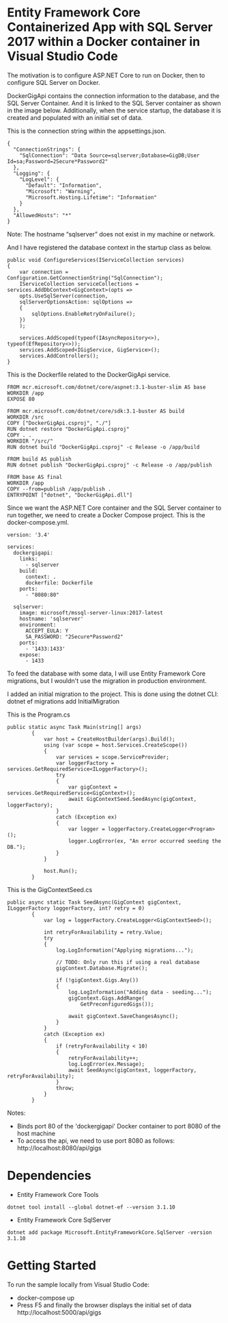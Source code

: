 # Entity Framework Core Containerized App with SQL Server 2017 within a Docker container in Visual Studio Code

The motivation is to configure ASP.NET Core to run on Docker, then to configure SQL Server on Docker. 

DockerGigApi contains the connection information to the database, and the SQL Server Container. 
And it is linked to the SQL Server container as shown in the image below.
Additionally, when the service startup, the database it is created and populated with an initial set of data.


This is the connection string within the appsettings.json.
```
{
  "ConnectionStrings": {
    "SqlConnection": "Data Source=sqlserver;Database=GigDB;User Id=sa;Password=2Secure*Password2"
  },
  "Logging": {
    "LogLevel": {
      "Default": "Information",
      "Microsoft": "Warning",
      "Microsoft.Hosting.Lifetime": "Information"
    }
  },
  "AllowedHosts": "*"
}
```

Note: The hostname “sqlserver” does not exist in my machine or network.

And I have registered the database context in the startup class as below.
```
public void ConfigureServices(IServiceCollection services)
{
    var connection = Configuration.GetConnectionString("SqlConnection");
    IServiceCollection serviceCollections = services.AddDbContext<GigContext>(opts =>
    opts.UseSqlServer(connection,
	sqlServerOptionsAction: sqlOptions =>
	{
		sqlOptions.EnableRetryOnFailure();
	})
    );

    services.AddScoped(typeof(IAsyncRepository<>), typeof(EfRepository<>));
    services.AddScoped<IGigService, GigService>();
    services.AddControllers();
}
```		
		
This is the Dockerfile related to the DockerGigApi service. 
```
FROM mcr.microsoft.com/dotnet/core/aspnet:3.1-buster-slim AS base
WORKDIR /app
EXPOSE 80

FROM mcr.microsoft.com/dotnet/core/sdk:3.1-buster AS build
WORKDIR /src
COPY ["DockerGigApi.csproj", "./"]
RUN dotnet restore "DockerGigApi.csproj"
COPY . .
WORKDIR "/src/"
RUN dotnet build "DockerGigApi.csproj" -c Release -o /app/build

FROM build AS publish
RUN dotnet publish "DockerGigApi.csproj" -c Release -o /app/publish

FROM base AS final
WORKDIR /app
COPY --from=publish /app/publish .
ENTRYPOINT ["dotnet", "DockerGigApi.dll"]
```

Since we want the ASP.NET Core container and the SQL Server container to run together, we need to create a Docker Compose project.
This is the docker-compose.yml. 
```
version: '3.4'

services:
  dockergigapi:
    links:  
      - sqlserver
    build:
      context: .
      dockerfile: Dockerfile
    ports:
      - "8080:80"

  sqlserver:  
    image: microsoft/mssql-server-linux:2017-latest
    hostname: 'sqlserver'
    environment:
      ACCEPT_EULA: Y  
      SA_PASSWORD: "2Secure*Password2" 
    ports:  
      - '1433:1433'
    expose:
      - 1433
```	
	

To feed the database with some data, I will use Entity Framework Core migrations, but I wouldn't use the migration in production environment. 

I added an initial migration to the project. This is done using the dotnet CLI:
dotnet ef migrations add InitialMigration

This is the Program.cs 
```
public static async Task Main(string[] args)
        {
            var host = CreateHostBuilder(args).Build();
            using (var scope = host.Services.CreateScope())
            {
                var services = scope.ServiceProvider;
                var loggerFactory = services.GetRequiredService<ILoggerFactory>();
                try
                {
                    var gigContext = services.GetRequiredService<GigContext>();
                    await GigContextSeed.SeedAsync(gigContext, loggerFactory);
                }
                catch (Exception ex)
                {
                    var logger = loggerFactory.CreateLogger<Program>();
                    logger.LogError(ex, "An error occurred seeding the DB.");
                }
            }

            host.Run();
        }
```

This is the GigContextSeed.cs
```
public async static Task SeedAsync(GigContext gigContext, ILoggerFactory loggerFactory, int? retry = 0)
        {
            var log = loggerFactory.CreateLogger<GigContextSeed>();
            
            int retryForAvailability = retry.Value;
            try
            {
                log.LogInformation("Applying migrations...");
                
                // TODO: Only run this if using a real database              
                gigContext.Database.Migrate();

                if (!gigContext.Gigs.Any())
                {
                    log.LogInformation("Adding data - seeding...");
                    gigContext.Gigs.AddRange(
                        GetPreconfiguredGigs());

                    await gigContext.SaveChangesAsync();
                }
            }
            catch (Exception ex)
            {
                if (retryForAvailability < 10)
                {
                    retryForAvailability++;    
                    log.LogError(ex.Message);
                    await SeedAsync(gigContext, loggerFactory, retryForAvailability);
                }
                throw;
            }
        }
```
Notes:
* Binds port 80 of the 'dockergigapi' Docker container to port 8080 of the host machine
* To access the api, we need to use port 8080 as follows: http://localhost:8080/api/gigs

# Dependencies
* Entity Framework Core Tools
```
dotnet tool install --global dotnet-ef --version 3.1.10
```

* Entity Framework Core SqlServer
```
dotnet add package Microsoft.EntityFrameworkCore.SqlServer -version 3.1.10
```
 

# Getting Started
To run the sample locally from Visual Studio Code:
* docker-compose up
* Press F5 and finally the browser displays the initial set of data http://localhost:5000/api/gigs
